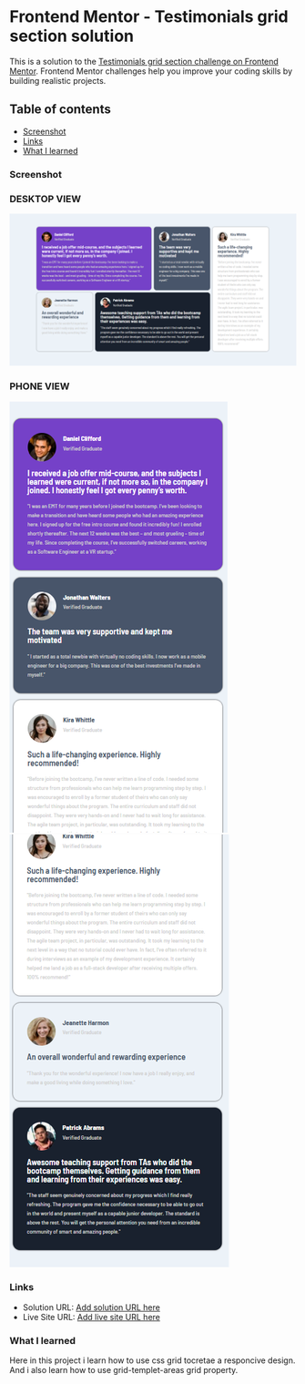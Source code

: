 # Frontend Mentor - Testimonials grid section solution

This is a solution to the [Testimonials grid section challenge on Frontend Mentor](https://www.frontendmentor.io/challenges/testimonials-grid-section-Nnw6J7Un7). Frontend Mentor challenges help you improve your coding skills by building realistic projects.

## Table of contents

- [Screenshot](#screenshot)
- [Links](#links)
- [What I learned](#what-i-learned)

### Screenshot

### DESKTOP VIEW

![DESKTOP VIEW](./images/desktop_view.png)

### PHONE VIEW

![PHONE VIEW](./images/phone_view1.png)
![2](./images/phone_view2.png)

### Links

- Solution URL: [Add solution URL here](https://www.frontendmentor.io/solutions/css-grid-gP_Tw1XXGa)
- Live Site URL: [Add live site URL here](https://kmrzakir.github.io/testimonials-grid-section-main-frontend-mentor/)

### What I learned

Here in this project i learn how to use css grid tocretae a responcive design.
And i also learn how to use grid-templet-areas grid property.
